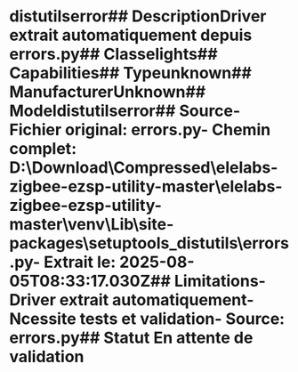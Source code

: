 # distutilserror##  DescriptionDriver extrait automatiquement depuis errors.py##  Classelights##  Capabilities##  Typeunknown##  ManufacturerUnknown##  Modeldistutilserror##  Source- **Fichier original**: errors.py- **Chemin complet**: D:\Download\Compressed\elelabs-zigbee-ezsp-utility-master\elelabs-zigbee-ezsp-utility-master\venv\Lib\site-packages\setuptools\_distutils\errors.py- **Extrait le**: 2025-08-05T08:33:17.030Z##  Limitations- Driver extrait automatiquement- Ncessite tests et validation- Source: errors.py##  Statut En attente de validation